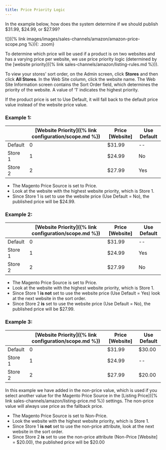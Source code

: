 ```yaml
---
title: Price Priority Logic
---
```



In the example below, how does the system determine if we should publish $31.99, $24.99, or $27.99?

![]({% link images/images/sales-channels/amazon/amazon-price-scope.png %}){: .zoom}

To determine which price will be used if a product is on two websites and has a varying price per website, we use price priority logic (determined by the [website priority]({% link sales-channels/amazon/listing-rules.md %})).

To view your stores' sort order, on the Admin screen, click **Stores** and then click **All Stores**. In the Web Site column, click the website name. The Web Site Information screen contains the Sort Order field, which determines the priority of the website. A value of ‘1’ indicates the highest priority.

If the product price is set to Use Default, it will fall back to the default price value instead of the website price value.

### Example 1: 

||[Website Priority]({% link configuration/scope.md %})|Price [Website]|Use Default|
|---|---|---|---|
|Default|0|$31.99|--|
|Store 1|1|$24.99|No|
|Store 2|2|$27.99|Yes|

- The Magento Price Source is set to Price.
- Look at the website with the highest website priority, which is Store 1.
- Since Store 1 is set to use the website price (Use Default = No), the published price will be $24.99.

### Example 2: 

||[Website Priority]({% link configuration/scope.md %})|Price [Website]|Use Default|
|---|---|---|---|
|Default|0|$31.99|--|
|Store 1|1|$24.99|Yes|
|Store 2|2|$27.99|No|

- The Magento Price Source is set to Price.
- Look at the website with the highest website priority, which is Store 1.
- Since Store 1 **is not** set to use the website price (Use Default = Yes) look at the next website in the sort order.
- Since Store 2 **is** set to use the website price (Use Default = No), the published price will be $27.99.

### Example 3: 

||[Website Priority]({% link configuration/scope.md %})|Price [Website]|Use Default|
|---|---|---|---|
|Default|0|$31.99|$30.00|
|Store 1|1|$24.99|--|
|Store 2|2|$27.99|$20.00|

In this example we have added in the non-price value, which is used if you select another value for the Magento Price Source in the [Listing Price]({% link sales-channels/amazon/listing-price.md %}) settings. The non-price value will always use price as the fallback price.

- The Magento Price Source is set to Non-Price.
- Look the website with the highest website priority, which is Store 1.
- Since Store 1 **is not** set to use the non-price attribute, look at the next website in the sort order.
- Since Store 2 **is** set to use the non-price attribute (Non-Price [Website] = $20.00), the published price will be $20.00
